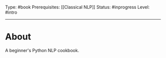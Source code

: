 Type: #book
Prerequisites: [[Classical NLP]]
Status: #inprogress 
Level: #intro 

----
# About

A beginner's Python NLP cookbook.